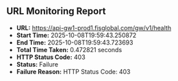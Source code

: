 ## URL Monitoring Report

- **URL:** https://api-gw1-prod1.fisglobal.com/gw/v1/health
- **Start Time:** 2025-10-08T19:59:43.250872
- **End Time:** 2025-10-08T19:59:43.723693
- **Total Time Taken:** 0.472821 seconds
- **HTTP Status Code:** 403
- **Status:** Failure
- **Failure Reason:** HTTP Status Code: 403
